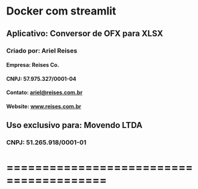 # Docker com streamlit

## Aplicativo: Conversor de OFX para XLSX
### Criado por: Ariel Reises
#### Empresa: Reises Co.
#### CNPJ: 57.975.327/0001-04
#### Contato: ariel@reises.com.br
#### Website: www.reises.com.br

## Uso exclusivo para: Movendo LTDA
### CNPJ: 51.265.918/0001-01
# ========================================
